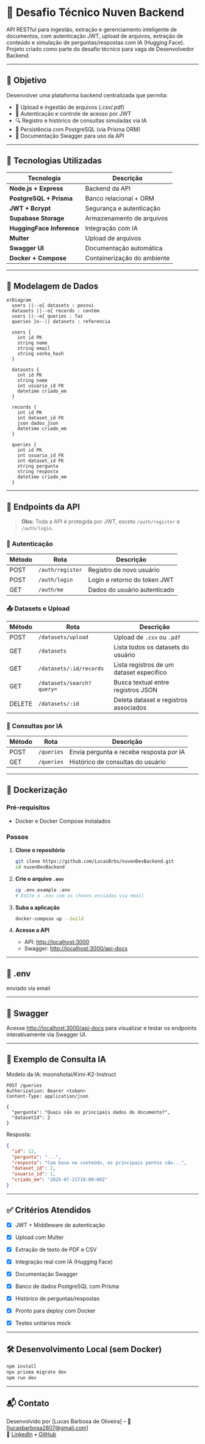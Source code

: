 # 🧠 Desafio Técnico Nuven Backend

API RESTful para ingestão, extração e gerenciamento inteligente de documentos, com autenticação JWT, upload de arquivos, extração de conteúdo e simulação de perguntas/respostas com IA (Hugging Face).  
Projeto criado como parte do desafio técnico para vaga de Desenvolvedor Backend.

---

## 📌 Objetivo

Desenvolver uma plataforma backend centralizada que permita:

- 📂 Upload e ingestão de arquivos (.csv/.pdf)
- 👤 Autenticação e controle de acesso por JWT
- 🔍 Registro e histórico de consultas simuladas via IA
- 💾 Persistência com PostgreSQL (via Prisma ORM)
- 📄 Documentação Swagger para uso da API

---

## 🚀 Tecnologias Utilizadas

| Tecnologia                | Descrição                        |
|---------------------------|----------------------------------|
| **Node.js + Express**     | Backend da API                   |
| **PostgreSQL + Prisma**   | Banco relacional + ORM           |
| **JWT + Bcrypt**          | Segurança e autenticação         |
| **Supabase Storage**      | Armazenamento de arquivos        |
| **HuggingFace Inference** | Integração com IA                |
| **Multer**                | Upload de arquivos               |
| **Swagger UI**            | Documentação automática          |
| **Docker + Compose**      | Containerização do ambiente      |

---

## 🧱 Modelagem de Dados

```mermaid
erDiagram
  users ||--o{ datasets : possui
  datasets ||--o{ records : contém
  users ||--o{ queries : faz
  queries }o--|| datasets : referencia

  users {
    int id PK
    string nome
    string email
    string senha_hash
  }

  datasets {
    int id PK
    string nome
    int usuario_id FK
    datetime criado_em
  }

  records {
    int id PK
    int dataset_id FK
    json dados_json
    datetime criado_em
  }

  queries {
    int id PK
    int usuario_id FK
    int dataset_id FK
    string pergunta
    string resposta
    datetime criado_em
  }
```

---

## 📂 Endpoints da API

> **Obs:** Toda a API é protegida por JWT, exceto `/auth/register` e `/auth/login`.

### 🔐 Autenticação

| Método | Rota             | Descrição                        |
|--------|------------------|----------------------------------|
| POST   | `/auth/register` | Registro de novo usuário         |
| POST   | `/auth/login`    | Login e retorno do token JWT     |
| GET    | `/auth/me`       | Dados do usuário autenticado     |

### 📤 Datasets e Upload

| Método | Rota                        | Descrição                                |
|--------|-----------------------------|------------------------------------------|
| POST   | `/datasets/upload`          | Upload de `.csv` ou `.pdf`               |
| GET    | `/datasets`                 | Lista todos os datasets do usuário       |
| GET    | `/datasets/:id/records`     | Lista registros de um dataset específico |
| GET    | `/datasets/search?query=`   | Busca textual entre registros JSON       |
| DELETE | `/datasets/:id`             | Deleta dataset e registros associados    |

### 🧠 Consultas por IA

| Método | Rota        | Descrição                                 |
|--------|-------------|-------------------------------------------|
| POST   | `/queries`  | Envia pergunta e recebe resposta por IA   |
| GET    | `/queries`  | Histórico de consultas do usuário         |

---

## 🐳 Dockerização

### Pré-requisitos

- Docker e Docker Compose instalados

### Passos

1. **Clone o repositório**
   ```bash
   git clone https://github.com/LucasBrbs/nuvenDevBackend.git
   cd nuvenDevBackend
   ```

2. **Crie o arquivo `.env`**
   ```bash
   cp .env.example .env
   # Edite o .env com as chaves enviadas via email
   ```

3. **Suba a aplicação**
   ```bash
   docker-compose up --build
   ```

4. **Acesse a API**
   - API: [http://localhost:3000](http://localhost:3000)
   - Swagger: [http://localhost:3000/api-docs](http://localhost:3000/api-docs)

---

## 📄 .env

enviado via email

---

## 🔎 Swagger

Acesse [http://localhost:3000/api-docs](http://localhost:3000/api-docs) para visualizar e testar os endpoints interativamente via Swagger UI.

---

## 🧠 Exemplo de Consulta IA
Modelo da IA: moonshotai/Kimi-K2-Instruct

```http
POST /queries
Authorization: Bearer <token>
Content-Type: application/json

{
  "pergunta": "Quais são os principais dados do documento?",
  "datasetId": 2
}
```

Resposta:

```json
{
  "id": 12,
  "pergunta": "...",
  "resposta": "Com base no conteúdo, os principais pontos são...",
  "dataset_id": 2,
  "usuario_id": 1,
  "criado_em": "2025-07-21T10:00:00Z"
}
```

---

## ✅ Critérios Atendidos

- [x] JWT + Middleware de autenticação
- [x] Upload com Multer
- [x] Extração de texto de PDF e CSV
- [x] Integração real com IA (Hugging Face)
- [x] Documentação Swagger
- [x] Banco de dados PostgreSQL com Prisma
- [x] Histórico de perguntas/respostas
- [x] Pronto para deploy com Docker
- [x] Testes unitários mock 


---

## 🛠️ Desenvolvimento Local (sem Docker)

```bash
npm install
npx prisma migrate dev
npm run dev
```

---

## 📬 Contato

Desenvolvido por [Lucas Barbosa de Oliveira] – 💼 [lucasbarbosa2807@gmail.com]  
🔗 [LinkedIn](https://www.linkedin.com/in/lucasbrbs) • [GitHub](https://github.com/LucasBrbs)